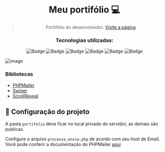 <h1 align="center">Meu portifólio 💻</h1>

> <p align="center"> Portifólio do desenvolvedor. <a href="http://www.joelsonfernandes.lovestoblog.com">Visite a página</a></p>

<div align="center">
 <h3 align="center">Tecnologias utilizadas:</h3>
 
 [Badges]: <> ( Você pode procurar por badges aqui: https://github.com/alexandresanlim/Badges4-README.md-Profile )
 
![Badge](https://img.shields.io/badge/HTML5-E34F26?style=for-the-badge&logo=html5&logoColor=white)
![Badge](https://img.shields.io/badge/CSS3-1572B6?style=for-the-badge&logo=css3&logoColor=white)
![Badge](https://img.shields.io/badge/JavaScript-323330?style=for-the-badge&logo=javascript&logoColor=F7DF1E)
![Badge](https://img.shields.io/badge/SASS-hotpink.svg?style=for-the-badge&logo=SASS&logoColor=white)
![Badge](https://img.shields.io/badge/PHP-777BB4?style=for-the-badge&logo=php&logoColor=white)
![Badge](https://img.shields.io/badge/jQuery-0769AD?style=for-the-badge&logo=jquery&logoColor=white)

</div>

![image](https://user-images.githubusercontent.com/81213149/168618864-7937d8b5-2dcc-4270-a1f6-d61c8d5c2d36.png)


<h3>Bibliotecas</h3>
<ul>
  <li>
    <a href="https://github.com/PHPMailer/PHPMailer">PHPMailer</a>
  </li>
  <li>
    <a href="https://github.com/nolimits4web/Swiper">Swiper</a>
  </li>
  <li>
    <a href="https://github.com/jlmakes/scrollreveal">ScrollReveal</a>
  </li>
</ul>

## 🚀 Configuração do projeto

A pasta `portifolio` deve ficar no local privado do servidor, as demais são publicas.

Configure o arquivo `processa_envio.php` de acordo com seu host de Email. Você pode conferir a documentação do PHPMailer <a href="https://github.com/PHPMailer/PHPMailer">aqui</a>
